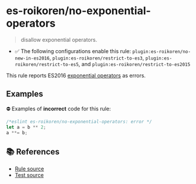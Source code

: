 # es-roikoren/no-exponential-operators
> disallow exponential operators.

- ✅ The following configurations enable this rule: `plugin:es-roikoren/no-new-in-es2016`, `plugin:es-roikoren/restrict-to-es3`, `plugin:es-roikoren/restrict-to-es5`, and `plugin:es-roikoren/restrict-to-es2015`

This rule reports ES2016 [exponential operators](https://github.com/rwaldron/exponentiation-operator#readme) as errors.

## Examples

⛔ Examples of **incorrect** code for this rule:

```js
/*eslint es-roikoren/no-exponential-operators: error */
let a = b ** 2;
a **= b;
```

## 📚 References

- [Rule source](https://github.com/roikoren755/eslint-plugin-es/blob/v2.0.7/src/rules/no-exponential-operators.ts)
- [Test source](https://github.com/roikoren755/eslint-plugin-es/blob/v2.0.7/tests/src/rules/no-exponential-operators.ts)
